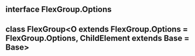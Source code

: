 ## interface **FlexGroup.Options**

## class **FlexGroup**\<O extends FlexGroup.Options = FlexGroup.Options, ChildElement extends Base = Base>


